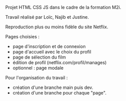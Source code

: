 Projet HTML CSS JS dans le cadre de la formation M2i.

Travail réalisé par Loïc, Najib et Justine.

Reproduction plus ou moins fidèle du site Netflix.

Pages choisies :
- page d'inscription et de connexion
- page d'accueil avec le choix du profil
- page de sélection du film
- édition de profil (netflix.com/profil/manages)
- optionnel : page modale

Pour l'organisation du travail :
- création d'une branche main puis dev.
- création d'une branche pour chaque "page".


